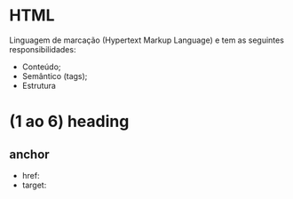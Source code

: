 # HTML

Linguagem de marcação (Hypertext Markup Language) e tem as seguintes responsibilidades:

- Conteúdo;
- Semântico (tags);
- Estrutura

## <h1> (1 ao 6) heading

## <a> anchor


- href: 
- target: 